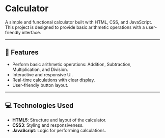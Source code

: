 # Calculator

A simple and functional calculator built with HTML, CSS, and JavaScript. This project is designed to provide basic arithmetic operations with a user-friendly interface.

---

## 🎯 Features

- Perform basic arithmetic operations: Addition, Subtraction, Multiplication, and Division.
- Interactive and responsive UI.
- Real-time calculations with clear display.
- User-friendly button layout.

---

## 💻 Technologies Used

- **HTML5**: Structure and layout of the calculator.
- **CSS3**: Styling and responsiveness.
- **JavaScript**: Logic for performing calculations.
